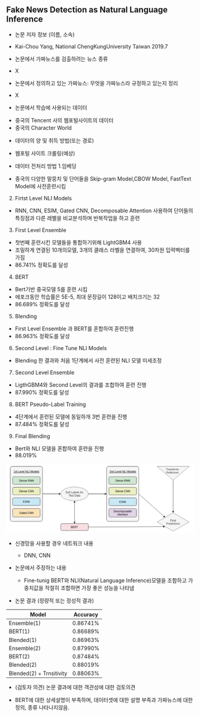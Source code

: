  ## Fake News Detection as Natural Language Inference
 
  * 논문 저자 정보 (이름, 소속)
  - Kai-Chou Yang, National ChengKungUniversity Taiwan 2019.7
  
  * 논문에서 가짜뉴스를 검출하려는 뉴스 종류    
   - X
  
  * 논문에서 정의하고 있는 가짜뉴스: 무엇을 가짜뉴스라 규정하고 있는지 정리    
   - X
 
 * 논문에서 학습에 사용되는 데이터   
 - 중국의 Tencent 사의 웹포털사이트의 데이터 
 - 중국의 Character World
  
 * 데이터의 양 및 취득 방법(또는 경로)
 - 웹포털 사이트 크롤링(예상)
 * 데이터 전처리 방법
 1.임베딩
  - 중국의 다양한 말뭉치 및 단어들을 Skip-gram Model,CBOW Model, FastText Model에 사전훈련시킴
 2. Firtst Level NLI Models
  - RNN, CNN, ESIM, Gated CNN, Decomposable Attention 사용하여 단어들의 특징점과 다른 레벨을 비교분석하며 반복작업을 하고 훈련
 3. First Level Ensemble
  - 첫번째 훈련시킨 모델들을 통합하기위해 LightGBM4 사용
  - 조밀하게 연결된 10개의모델, 3개의 클래스 라벨을 연결하여, 30차원 입력벡터를 가짐
  - 86.741% 정확도를 달성
 4. BERT
  - Bert기반 중국모델 5를 훈련 시킴
  - 에포크동안 학습률은 5E-5, 최대 문장길이 128이고 배치크기는 32 
  - 86.689% 정확도를 달성
 5. Blending
  - First Level Ensemble 과 BERT를 혼합하여 훈련진행
  - 86.963% 정확도를 달성
 6. Second Level : Fine Tune NLI Models
  - Blending 한 결과와 처음 1단계에서 사전 훈련된 NLI 모델 미세조정
 7. Second Level Ensemble
  - LigthGBM4와 Second Level의 결과를 조합하여 훈련 진행
  - 87.990% 정확도를 달성
 8. BERT Pseudo-Label Training
  - 4단계에서 훈련된 모델에 동일하개 3번 훈련을 진행
  - 87.484% 정확도를 달성
 9. Final Blending
  - Bert와 NLI 모델을 혼합하여 훈련을 진행
  - 88.019%  

![팩트체크과정](https://github.com/MDPJW/FakeNews/blob/master/image/Figure%201.PNG)

* 신경망을 사용할 경우 네트워크 내용    
  - DNN, CNN

* 논문에서 주장하는 내용
  - Fine-tunig BERT와 NLI(Natural Language Inference)모델을 조합하고 가중치값을 적절히 조합하면 가장 좋은 성능을 나타냄

* 논문 결과 (정량적 또는 정성적 결과)

|Model|Accuracy|
|-----|--------|
|Ensemble(1)|0.86741%|
|BERT(1)|0.86689%|
|Blended(1)|0.86963%|
|Ensemble(2)|0.87990%|
|BERT(2)|0.87484%|
|Blended(2)|0.88019%|
|Blended(2) + Trnsitivity|0.88063%|

 * (검토자 의견) 논문 결과에 대한 객관성에 대한 검토의견
  - BERT에 대한 상세설명이 부족하며, 데이터셋에 대한 설명 부족과 가짜뉴스에 대한 정의, 종류 나타나지않음. 
 
